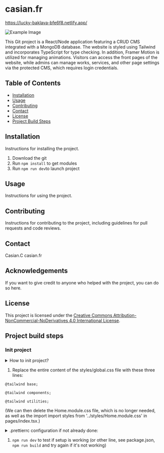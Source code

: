 # casian.fr

https://lucky-baklava-bfe6f8.netlify.app/

![Example Image](https://example.com/image.png)

This Git project is a React/Node application featuring a CRUD CMS integrated with a MongoDB database. The website is styled using Tailwind and incorporates TypeScript for type checking. In addition, Framer Motion is utilized for managing animations.
Visitors can access the front pages of the website, while admins can manage works, services, and other page settings via the protected CMS, which requires login credentials.

## Table of Contents

- [Installation](#installation)
- [Usage](#usage)
- [Contributing](#contributing)
- [Contact](#contact)
- [License](#license)
- [Project Build Steps](#project-build-steps)

## Installation

Instructions for installing the project.

1. Download the git
2. Run `npm install` to get modules
3. Run `npm run dev`to launch project

## Usage

Instructions for using the project.

## Contributing

Instructions for contributing to the project, including guidelines for pull requests and code reviews.

## Contact

Casian.C
casian.fr

## Acknowledgements

If you want to give credit to anyone who helped with the project, you can do so here.

## License

This project is licensed under the [Creative Commons Attribution-NonCommercial-NoDerivatives 4.0 International License](LICENSE.md).

## Project build steps

### Init project

<details>
<summary>How to init project?</summary>
<br>
This is how you dropdown.

1.  `npx create-next-app@latest project-name --typescript`

1.  `cd project-name`

1.  `npm install -D tailwindcss postcss autoprefixer`

1.  `npx tailwindcss init -p ` (The -p flag generates a postcss.config.js file in addition to the tailwind.config.js file.)

1.  Options tailwind.config.js (can be found on Tailwindcss website)(add content configs):

```javascript
/* @type {import('tailwindcss').Config} */
module.exports = {
  content: ['./pages/**/*.js', './components/**/*.{js,ts,jsx,tsx}'],
  theme: {
    extend: {},
  },
  plugins: [],
}
```

1. Add the baseUrl and paths fields to the tsconfig.json file to achieve relative paths starting with @/ for imports.
<details>
<summary>See tsconfig.json</summary>
<br>

```
{

  "compilerOptions": {

    "target": "es5",

    "lib": ["dom", "dom.iterable", "esnext"],

    "allowJs": true,

    "skipLibCheck": true,

    "strict": true,

    "forceConsistentCasingInFileNames": true,

    "noEmit": true,

    "esModuleInterop": true,

    "module": "esnext",

    "moduleResolution": "node",

    "resolveJsonModule": true,

    "isolatedModules": true,

    "jsx": "preserve",

    "incremental": true,

    "baseUrl": ".",

    "paths": {

      "@/*": ["*"]

    }

  },

  "include": ["next-env.d.ts", "**/*.ts", "**/*.tsx"],

  "exclude": ["node_modules"]

}
```

</details>

</details>

1. Replace the entire content of the styles/global.css file with these three lines:

```
@tailwind base;

@tailwind components;

@tailwind utilities;
```

(We can then delete the Home.module.css file, which is no longer needed, as well as the import import styles from '../styles/Home.module.css' in pages/index.tsx.)

<details>
<summary>.prettierrc configuration if not already done:</summary>
<br>
Add .prettierrc.rc to the project:

```
{

    "semi": false,

    "singleQuote": true,

    "trailingComma": "es5",

    "printWidth": 120,

    "tabWidth": 4

}

```

</details>

1. `npm run dev` to test if setup is working (or other line, see package.json, `npm run build` and try again if it's not working)
